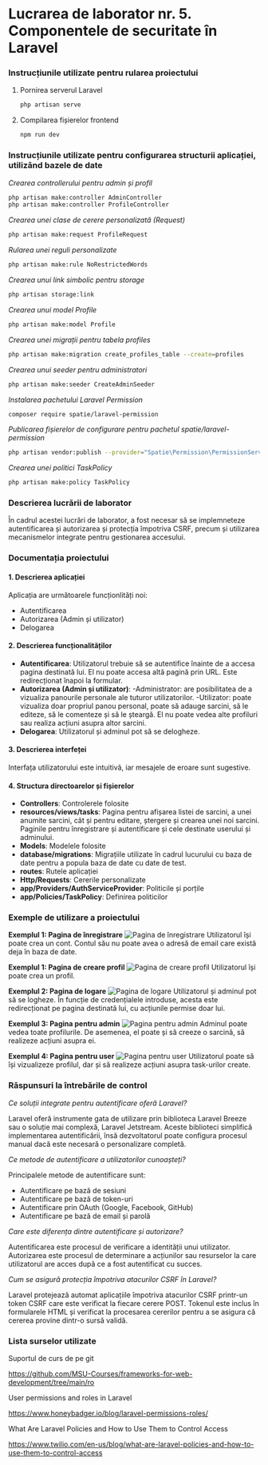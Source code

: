 # Lucrarea de laborator nr. 5. Componentele de securitate în Laravel

### Instrucțiunile utilizate pentru rularea proiectului
1. Pornirea serverul Laravel
   ```bash
   php artisan serve
   ```

2. Compilarea fișierelor frontend
    ```bash
   npm run dev
   ```

### Instrucțiunile utilizate pentru configurarea structurii aplicației, utilizând bazele de date
_Crearea controllerului pentru admin și profil_
```bash
php artisan make:controller AdminController
php artisan make:controller ProfileController
```

_Crearea unei clase de cerere personalizată (Request)_
```bash
php artisan make:request ProfileRequest
```

_Rularea unei reguli personalizate_
```bash
php artisan make:rule NoRestrictedWords
```

_Crearea unui link simbolic pentru storage_
```bash
php artisan storage:link
```
_Crearea unui model Profile_
```bash
php artisan make:model Profile
```
_Crearea unei migrații pentru tabela profiles_
```bash
php artisan make:migration create_profiles_table --create=profiles
```
_Crearea unui seeder pentru administratori_
```bash
php artisan make:seeder CreateAdminSeeder 
```
_Instalarea pachetului Laravel Permission_
```bash
composer require spatie/laravel-permission
```
_Publicarea fișierelor de configurare pentru pachetul spatie/laravel-permission_
```bash
php artisan vendor:publish --provider="Spatie\Permission\PermissionServiceProvider"
```
_Crearea unei politici TaskPolicy_
```bash
php artisan make:policy TaskPolicy
```   

### Descrierea lucrării de laborator
În cadrul acestei lucrări de laborator, a fost necesar să se implemneteze autentificarea și autorizarea și protecția împotriva CSRF, precum și utilizarea mecanismelor integrate pentru gestionarea accesului.

### Documentația proiectului
#### 1. Descrierea aplicației
Aplicația are următoarele funcționlități noi:
- Autentificarea
- Autorizarea (Admin și utilizator)
- Delogarea

#### 2. Descrierea funcționalităților
- __Autentificarea__: Utilizatorul trebuie să se autentifice înainte de a accesa pagina destinată lui. El nu poate accesa altă pagină prin URL. Este redirecționat înapoi la formular.
- __Autorizarea (Admin și utilizator)__: 
-Administrator: are posibilitatea de a vizualiza panourile personale ale tuturor utilizatorilor. 
-Utilizator: poate vizualiza doar propriul panou personal, poate să adauge sarcini, să le editeze, să le comenteze și să le șteargă. El nu poate vedea alte profiluri sau realiza acțiuni asupra altor sarcini.
- __Delogarea__: Utilizatorul și adminul pot să se delogheze.

#### 3. Descrierea interfeței
Interfața utilizatorului este intuitivă, iar mesajele de eroare sunt sugestive.

#### 4. Structura directoarelor și fișierelor
- __Controllers__: Controlerele folosite
- __resources/views/tasks__: Pagina pentru afișarea listei de sarcini, a unei anumite sarcini, cât și pentru editare, ștergere și crearea unei noi sarcini. Paginile pentru înregistrare și autentificare și cele destinate userului și adminului.
- __Models__: Modelele folosite
- __database/migrations__: Migrațiile utilizate în cadrul lucurului cu baza de date pentru a popula baza de date cu date de test.
- __routes__: Rutele aplicației
- __Http/Requests__: Cererile personalizate
- __app/Providers/AuthServiceProvider__: Politicile și porțile
- __app/Policies/TaskPolicy__: Definirea politicilor

### Exemple de utilizare a proiectului

__Exemplul 1: Pagina de înregistrare__
![Pagina de înregistrare](screenshots/register.png)
Utilizatorul își poate crea un cont. Contul său nu poate avea o adresă de email care există deja în baza de date.

__Exemplul 1: Pagina de creare profil__
![Pagina de creare profil](screenshots/profile.png)
Utilizatorul își poate crea un profil. 

__Exemplul 2: Pagina de logare__
![Pagina de logare](screenshots/login.png)
Utilizatorul și adminul pot să se logheze. În funcție de credențialele introduse, acesta este redirecționat pe pagina destinată lui, cu acțiunile permise doar lui.

__Exemplul 3: Pagina pentru admin__
![Pagina pentru admin](screenshots/admin-page.png)
Adminul poate vedea toate profilurile. De asemenea, el poate și să creeze o sarcină, să realizeze acțiuni asupra ei.

__Exemplul 4: Pagina pentru user__
![Pagina pentru user](screenshots/user-page.png)
Utilizatorul poate să își vizualizeze profilul, dar și să realizeze acțiuni asupra task-urilor create.

### Răspunsuri la întrebările de control
_Ce soluții integrate pentru autentificare oferă Laravel?_

Laravel oferă instrumente gata de utilizare prin biblioteca Laravel Breeze sau o soluție mai complexă, Laravel Jetstream. Aceste biblioteci simplifică implementarea autentificării, însă dezvoltatorul poate configura procesul manual dacă este necesară o personalizare completă.

_Ce metode de autentificare a utilizatorilor cunoașteți?_

Principalele metode de autentificare sunt:
- Autentificare pe bază de sesiuni
- Autentificare pe bază de token-uri 
- Autentificare prin OAuth (Google, Facebook, GitHub)
- Autentificare pe bază de email și parolă

_Care este diferența dintre autentificare și autorizare?_

Autentificarea este procesul de verificare a identității unui utilizator. 
Autorizarea este procesul de determinare a acțiunilor sau resurselor la care utilizatorul are acces după ce a fost autentificat cu succes.

_Cum se asigură protecția împotriva atacurilor CSRF în Laravel?_

Laravel protejează automat aplicațiile împotriva atacurilor CSRF printr-un token CSRF care este verificat la fiecare cerere POST. Tokenul este inclus în formularele HTML și verificat la procesarea cererilor pentru a se asigura că cererea provine dintr-o sursă validă.

### Lista surselor utilizate
Suportul de curs de pe git

https://github.com/MSU-Courses/frameworks-for-web-development/tree/main/ro

User permissions and roles in Laravel

https://www.honeybadger.io/blog/laravel-permissions-roles/

What Are Laravel Policies and How to Use Them to Control Access

https://www.twilio.com/en-us/blog/what-are-laravel-policies-and-how-to-use-them-to-control-access

